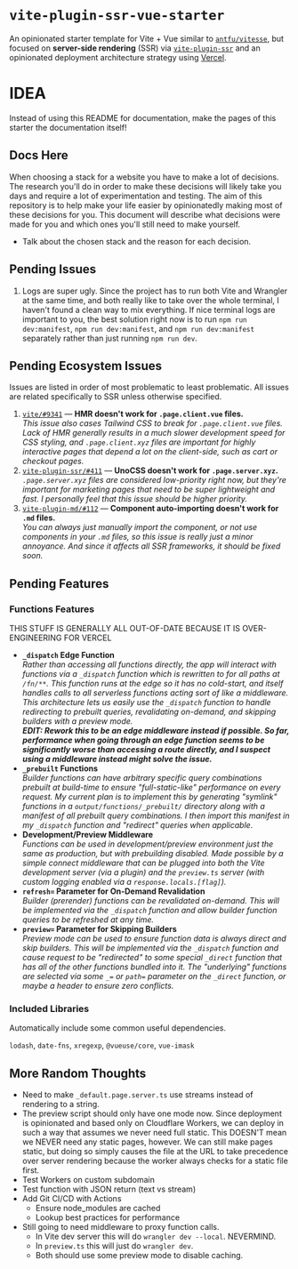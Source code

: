 # `vite-plugin-ssr-vue-starter`

An opinionated starter template for Vite + Vue similar to [`antfu/vitesse`](https://github.com/antfu/vitesse), but focused on **server-side rendering** (SSR) via [`vite-plugin-ssr`](https://vite-plugin-ssr.com) and an opinionated deployment architecture strategy using [Vercel](https://vercel.com/home).


# IDEA

Instead of using this README for documentation, make the pages of this starter the documentation itself!


## Docs Here

When choosing a stack for a website you have to make a lot of decisions. The research you'll do in order to make these decisions will likely take you days and require a lot of experimentation and testing. The aim of this repository is to help make your life easier by opinionatedly making most of these decisions for you. This document will describe what decisions were made for you and which ones you'll still need to make yourself.

- Talk about the chosen stack and the reason for each decision.


## Pending Issues

1. Logs are super ugly. Since the project has to run both Vite and Wrangler at the same time, and both really like to take over the whole terminal, I haven't found a clean way to mix everything. If nice terminal logs are important to you, the best solution right now is to run `npm run dev:manifest`, `npm run dev:manifest`, and `npm run dev:manifest` separately rather than just running `npm run dev`.


## Pending Ecosystem Issues

Issues are listed in order of most problematic to least problematic. All issues are related specifically to SSR unless otherwise specified.

1. [`vite/#9341`](https://github.com/vitejs/vite/issues/9341) — **HMR doesn't work for `.page.client.vue` files.**  
   _This issue also cases Tailwind CSS to break for `.page.client.vue` files. Lack of HMR generally results in a much slower development speed for CSS styling, and `.page.client.xyz` files are important for highly interactive pages that depend a lot on the client-side, such as cart or checkout pages._
2. [`vite-plugin-ssr/#411`](https://github.com/brillout/vite-plugin-ssr/issues/411) — **UnoCSS doesn't work for `.page.server.xyz`.**  
   _`.page.server.xyz` files are considered low-priority right now, but they're important for marketing pages that need to be super lightweight and fast. I personally feel that this issue should be higher priority._
3. [`vite-plugin-md/#112`](https://github.com/antfu/vite-plugin-md/issues/112) — **Component auto-importing doesn't work for `.md` files.**  
   _You can always just manually import the component, or not use components in your `.md` files, so this issue is really just a minor annoyance. And since it affects all SSR frameworks, it should be fixed soon._


## Pending Features

### Functions Features

THIS STUFF IS GENERALLY ALL OUT-OF-DATE BECAUSE IT IS OVER-ENGINEERING FOR VERCEL

- **`_dispatch` Edge Function**  
  _Rather than accessing all functions directly, the app will interact with functions via a `_dispatch` function which is rewritten to for all paths at `/fn/**`. This function runs at the edge so it has no cold-start, and itself handles calls to all serverless functions acting sort of like a middleware. This architecture lets us easily use the `_dispatch` function to handle redirecting to prebuilt queries, revalidating on-demand, and skipping builders with a preview mode._  
  _**EDIT: Rework this to be an edge middleware instead if possible. So far, performance when going through an edge function seems to be significantly worse than accessing a route directly, and I suspect using a middleware instead might solve the issue.**_
- **`_prebuilt` Functions**  
  _Builder functions can have arbitrary specific query combinations prebuilt at build-time to ensure "full-static-like" performance on every request. My current plan is to implement this by generating "symlink" functions in a `output/functions/_prebuilt/` directory along with a manifest of all prebuilt query combinations. I then import this manifest in my `_dispatch` function and "redirect" queries when applicable._
- **Development/Preview Middleware**  
  _Functions can be used in development/preview environment just the same as production, but with prebuilding disabled. Made possible by a simple connect middleware that can be plugged into both the Vite development server (via a plugin) and the `preview.ts` server (with custom logging enabled via a `response.locals.[flag]`)._
- **`refresh=` Parameter for On-Demand Revalidation**  
  _Builder (prerender) functions can be revalidated on-demand. This will be implemented via the `_dispatch` function and allow builder function queries to be refreshed at any time._
- **`preview=` Parameter for Skipping Builders**  
  _Preview mode can be used to ensure function data is always direct and skip builders. This will be implemented via the `_dispatch` function and cause request to be "redirected" to some special `_direct` function that has all of the other functions bundled into it. The "underlying" functions are selected via some `_=` or `path=` parameter on the `_direct` function, or maybe a header to ensure zero conflicts._

### Included Libraries

Automatically include some common useful dependencies.

`lodash`, `date-fns`, `xregexp`, `@vueuse/core`, `vue-imask`

## More Random Thoughts

- Need to make `_default.page.server.ts` use streams instead of rendering to a string.
- The preview script should only have one mode now. Since deployment is opinionated and based only on Cloudflare Workers, we can deploy in such a way that assumes we never need full static. This DOESN'T mean we NEVER need any static pages, however. We can still make pages static, but doing so simply causes the file at the URL to take precedence over server rendering because the worker always checks for a static file first.
- Test Workers on custom subdomain
- Test function with JSON return (text vs stream)
- Add Git CI/CD with Actions
  - Ensure node_modules are cached
  - Lookup best practices for performance
- Still going to need middleware to proxy function calls.
  - In Vite dev server this will do `wrangler dev --local`. NEVERMIND.
  - In `preview.ts` this will just do `wrangler dev`.
  - Both should use some preview mode to disable caching.
